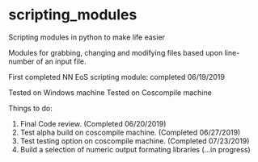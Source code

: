 # scripting_modules

Scripting modules in python to make life easier


Modules for grabbing, changing and modifying files based upon line-number of an input file.


First completed NN EoS scripting module: completed 06/19/2019

Tested on Windows machine
Tested on Coscompile machine

Things to do:

1) Final Code review. (Completed 06/20/2019)
2) Test alpha build on coscompile machine. (Completed 06/27/2019)
3) Test testing option on coscompile machine. (Completed 07/23/2019)
4) Build a selection of numeric output formating libraries (...in progress)
